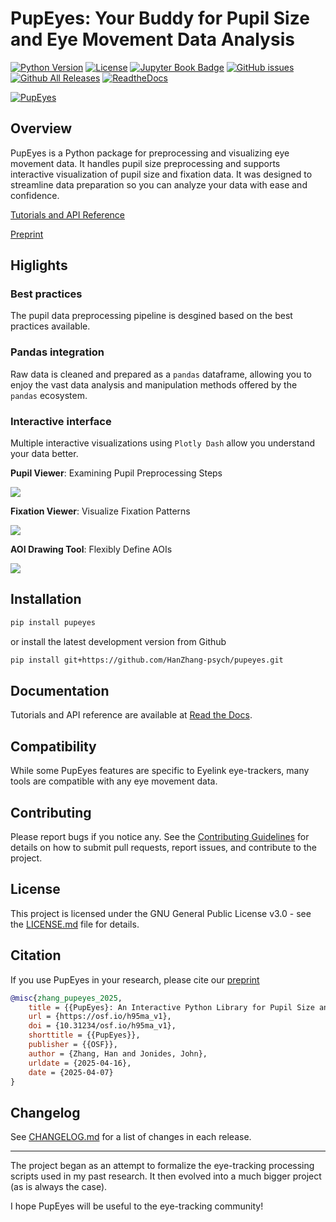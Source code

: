 # PupEyes: Your Buddy for Pupil Size and Eye Movement Data Analysis

[![Python Version](https://img.shields.io/badge/python-3.12-blue.svg)](https://python.org)
[![License](https://img.shields.io/badge/License-GPL%20v3-blue.svg)](LICENSE.md)
[![Jupyter Book Badge](https://jupyterbook.org/badge.svg)](https://pupeyes.readthedocs.io/en/latest/index.html)
[![GitHub issues](https://img.shields.io/github/issues/HanZhang-psych/pupeyes)](https://github.com/HanZhang-psych/pupeyes/issues)
[![Github All Releases](https://img.shields.io/github/downloads/HanZhang-psych/pupeyes/total.svg)]()
[![ReadtheDocs](https://readthedocs.org/projects/pupeyes/badge/?version=latest)](https://pupeyes.readthedocs.io/en/latest/index.html)

[![PupEyes](https://raw.githubusercontent.com/HanZhang-psych/pupeyes/refs/heads/main/banner.jpg)](https://pupeyes.readthedocs.io/)

## Overview

PupEyes is a Python package for preprocessing and visualizing eye movement data. It handles pupil size preprocessing and supports interactive visualization of pupil size and fixation data. It was designed to streamline data preparation so you can analyze your data with ease and confidence.

[Tutorials and API Reference](https://pupeyes.readthedocs.io/)

[Preprint](https://osf.io/preprints/psyarxiv/h95ma_v1) 

## Higlights

### Best practices 

The pupil data preprocessing pipeline is desgined based on the best practices available.

### Pandas integration

Raw data is cleaned and prepared as a `pandas` dataframe, allowing you to enjoy the vast data analysis and manipulation methods offered by the `pandas` ecosystem.

### Interactive interface

Multiple interactive visualizations using `Plotly Dash` allow you understand your data better.

**Pupil Viewer**: Examining Pupil Preprocessing Steps

![](https://raw.githubusercontent.com/HanZhang-psych/pupeyes/refs/heads/main/docs/assets/pupil_viewer.gif)


**Fixation Viewer**: Visualize Fixation Patterns

![](https://raw.githubusercontent.com/HanZhang-psych/pupeyes/refs/heads/main/docs/assets/fixation_viewer.gif)


**AOI Drawing Tool**: Flexibly Define AOIs

![](https://raw.githubusercontent.com/HanZhang-psych/pupeyes/refs/heads/main/docs/assets/aoi_drawer.gif)


## Installation

```bash
pip install pupeyes
```

or install the latest development version from Github

```bash
pip install git+https://github.com/HanZhang-psych/pupeyes.git
```
## Documentation

Tutorials and API reference are available at [Read the Docs](https://pupeyes.readthedocs.io/).

## Compatibility

While some PupEyes features are specific to Eyelink eye-trackers, many tools are compatible with any eye movement data.

## Contributing

Please report bugs if you notice any. See the [Contributing Guidelines](CONTRIBUTING.md) for details on how to submit pull requests, report issues, and contribute to the project.

## License

This project is licensed under the GNU General Public License v3.0 - see the [LICENSE.md](LICENSE.md) file for details.

## Citation

If you use PupEyes in your research, please cite our [preprint](https://osf.io/preprints/psyarxiv/h95ma_v1) 

```bibtex
@misc{zhang_pupeyes_2025,
	title = {{PupEyes}: An Interactive Python Library for Pupil Size and Eye Movement Data Processing},
	url = {https://osf.io/h95ma_v1},
	doi = {10.31234/osf.io/h95ma_v1},
	shorttitle = {{PupEyes}},
	publisher = {{OSF}},
	author = {Zhang, Han and Jonides, John},
	urldate = {2025-04-16},
	date = {2025-04-07}
}
```

## Changelog

See [CHANGELOG.md](CHANGELOG.md) for a list of changes in each release.


---------
The project began as an attempt to formalize the eye-tracking processing scripts used in my past research. It then evolved into a much bigger project (as is always the case).

I hope PupEyes will be useful to the eye-tracking community!
